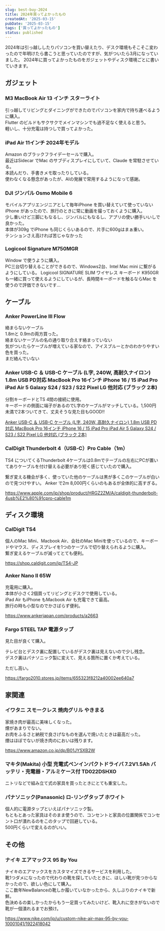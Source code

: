 ```yaml
---
slug: best-buy-2024
title: 2024年買ってよかったもの
createdAt: '2025-03-15'
pubDate: '2025-03-15'
tags: ['買ってよかったもの']
status: published
---
```


2024年は引っ越ししたりパソコンを買い替えたり、デスク環境もそこそこ変わったので年明けたら書こうと思っていたのですが、気がついたら3月になっていました。
2024年に買ってよかったものをガジェットやディスク環境ごとに書いていきます。

## ガジェット

### M3 MacBook Air 13 インチ スターライト

引っ越してリビングとダイニングができたのでパソコンを家内で持ち運べるように購入。  
Flutter のビルドもサクサクでメインマシンでも過不足なく使えると思う。  
軽いし、十分充電は持つしで買ってよかった。

### iPad Air 11インチ 2024年モデル

Amazon のブラックフライデーセールで購入。  
最近はSidecar でMac のサブディスプレイにしていて、Claude を常駐させている。  
本読んだり、手書きメモ取ったりしている。  
使わなくなる懸念があったが、AIの発展で常用するようになって感謝。

### DJI ジンバル Osmo Mobile 6

モバイルアプリエンジニアとして毎年iPhone を買い替えていて使っていないiPhone があったので、旅行のときに常に動画を撮っておくように購入。  
少し重いけど三脚にもなるし、ジンバルにもなるし、アプリの使い勝手いいしで良かった。  
本体が309g でiPhone も同じくらいあるので、片手に600gはまぁ重い。  
テンションさえ高ければ苦じゃなかった

### Logicool Signature M750MGR

Window で使うように購入。  
PC三台切り替えることができるので、Windows2台、Intel Mac mini に繋がるようにしている。
Logicool SIGNATURE SLIM ワイヤレス キーボード K950GRも一緒に買って使えるようにしているが、長時間キーボードを触るならMac を使うので評価できないです...

## ケーブル

### Anker PowerLine III Flow

絡まらないケーブル  
1.8mと 0.9mの両方買った。  
絡まないケーブルの名の通り取り合えす絡まっていない  
気がついたらケーブルが増えている家なので、アイスブルーとかのわかりやすい色を買った。  
まだ絡んでいない

### Anker USB-C ＆ USB-C ケーブル (L字, 240W, 高耐久ナイロン) 1.8m USB PD対応 MacBook Pro 16インチ iPhone 16 / 15 iPad Pro iPad Air 5 Galaxy S24 / S23 / S22 Pixel LG 他対応 (ブラック 2本)

分割キーボードとTS 4間の接続に使用。  
キーボードの側面に端子があるのでL字のケーブルがマッチしている。1,500円未満で2本ついてきて、丈夫そうな見た目もGOOD!!

[Anker USB-C ＆ USB-C ケーブル (L字, 240W, 高耐久ナイロン) 1.8m USB PD対応 MacBook Pro 16インチ iPhone 16 / 15 iPad Pro iPad Air 5 Galaxy S24 / S23 / S22 Pixel LG 他対応 (ブラック 2本)](https://www.amazon.co.jp/dp/B0CHHZ2ZY7)

### CalDigit Thunderbolt 4（USB‑C）Pro Cable（1m）

TS4 についてくるThunderbolt 4ケーブルは0.8mでテーブルの左右にPCが置いてありケーブルを付け替える必要があり短く感じていたので購入。

繋ぎ変える機会が多く、使っていた他のケーブルは黒が多くこのケーブルが白いので見つけやすい。
Anker で2m 8,000円くらいのもあるが全体的に高すぎる。

https://www.apple.com/jp/shop/product/HRGZ2ZM/A/caldigit-thunderbolt-4usb%E2%80%91cpro-cable1m

## ディスク環境

### CalDigit TS4

個人のMac Mini、Macbook Air、会社のMac Miniを使っているので、キーボードやマウス、ディスプレイを1つのケーブルで切り替えられるように購入。  
繋ぎ変えるケーブルが減ってとても便利。

https://shop.caldigit.com/jp/TS4-JP

### Anker Nano II 65W

充電用に購入。  
本体が小さく2個買ってリビングとデスクで使用している。  
iPad Air もiPhone もMacbook Air も充電できて最高。  
旅行の時も小型なのでかさばらず便利。

https://www.ankerjapan.com/products/a2663

### Fargo STEEL TAP 電源タップ

見た目が良くて購入。

テレビ台とデスク裏に配置しているがデスク裏は見えないので少し残念。  
デスク裏はパナソニック製に変えて、見える箇所に置くか考えている。

ただし高い。

https://fargo2010.stores.jp/items/655323f8212a40002ee640a7

## 家関連

### イワタニ スモークレス 焼肉グリル やきまる

家焼き肉が最高に美味しくなった。  
煙があまりでない。  
お肉をふるさと納税で良さげなものを選んで焼いたときは最高だった。  
煙はほぼでないが焼き肉のにおいは残ります。

https://www.amazon.co.jp/dp/B01JYSXB2W

### マキタ(Makita) 小型 充電式ペンインパクトドライバ 7.2V1.5Ah バッテリ・充電器・アルミケース付 TD022DSHXO

ニトリなどで組み立て式の家具を買ったときにとても重宝した。

### パナソニック(Panasonic) ロ-リングタップ ホワイト

個人的に電源タップといえばパナソニック製。  
もともとあった家具はそのまま使うので、コンセントと家具の位置関係でコンセント口が潰れるのをこのタップで回避している。  
500円くらいで変えるのがいい。

## その他

### ナイキ エアマックス 95 By You

ナイキのエアマックスをカスタマイズできるサービスを利用した。  
靴1つダメになったので代わりの靴を探していたときに、ほしい靴が見つからなかったので、欲しい色にして購入。  
ここ数年NewBalanceの靴しか履いていなかったから、久しぶりのナイキで新鮮。  
色決めるの楽しかったからもう一足買ってみたいけど、靴入れに空きがないので靴が一個潰れるまでお預け。　

https://www.nike.com/jp/u/custom-nike-air-max-95-by-you-10001041/1922418042
